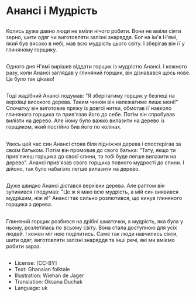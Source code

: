 # Анансі і Мудрість

##
Колись дуже давно люди не вміли нічого робити. Вони не вміли сіяти зерно, шити одяг чи виготовляти залізні знаряддя. Бог на ім'я Н'ямі, який був високо в небі, мав всю мудрість цього світу. І зберігав він її у глиняному горщику.

##
Одного дня Н'ямі вирішив віддати горщик із мудрістю Анансі. І кожного разу, коли Анансі заглядав у глиняний горщик, він дізнавався щось нове. Це було так цікаво!

##
Тоді жадібний Анансі подумав: "Я зберігатиму горщик у безпеці на верхівці високого дерева. Таким чином він належатиме лише мені!" Спочатку він виготовив пряжу із довгої нитки, обмотав її навколо глиняного горщика та прив'язав його до себе. Потім він спробував вилізти на дерево. Але йому було важко вилазити на дерево із горщиком, який постійно бив його по колінах.

##
Увесь цей час син Анансі стояв біля підніжжя дерева і спостерігав за своїм батьком. Потім він промовив до свого батька: "Тату, якщо ти прив'яжеш горщика до своєї спини, то тобі буде легше вилазити на дерево". Анансі прив'язав свого горщика повного мудрості до спини. І дійсно, так було набагато легше вилазити на дерево.

##
Дуже швидко Анансі дістався верхівки дерева. Але раптом він зупинився і подумав: "Це ж я маю всю мудрість, а мій син виявився мудрішим, ніж я!" Анансі так сильно розлютився, що кинув глиняного горщика з дерева.

##
Глиняний горщик розбився на дрібні шматочки, а мудрість, яка була у ньому, розлетілась по всьому світу. Вона стала доступною для усіх людей. І кожен міг нею поділитись. Саме так люди навчились сіяти, шити одяг, виготовляти залізні знаряддя та інші речі, які ми вміємо робити зараз.

##
* License: [CC-BY]
* Text: Ghanaian folktale
* Illustration: Wiehan de Jager
* Translation: Oksana Duchak
* Language: uk
